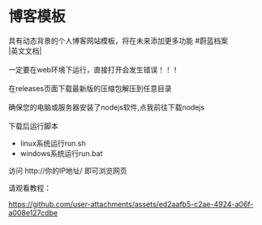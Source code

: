 # 博客模板
具有动态背景的个人博客网站模板，将在未来添加更多功能 #蔚蓝档案
<br><a href="https://github.com/MEIQIUawa/blog-web/blob/main/README.md" style="text-decoration: none;">|英文文档|</a></br>
<br>一定要在web环境下运行，直接打开会发生错误！！！</br>
<br>在<a href="https://github.com/MEIQIUawa/blog-web/releases" style="text-decoration: none;">releases</a>页面下载最新版的压缩包解压到任意目录</br>
<br>确保您的电脑或服务器安装了nodejs软件,<a href="https://nodejs.org/en/download/package-manager" style="text-decoration: none;">点我</a>前往下载nodejs</br>
<br>下载后运行脚本<br>
* linux系统运行run.sh
* windows系统运行run.bat

访问 http://你的IP地址/ 即可浏览网页

请观看教程：


https://github.com/user-attachments/assets/ed2aafb5-c2ae-4924-a06f-a008e127cdbe


